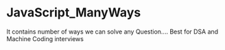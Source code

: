 # JavaScript_ManyWays
It contains number of ways we can solve any Question.... Best for DSA and Machine Coding interviews
